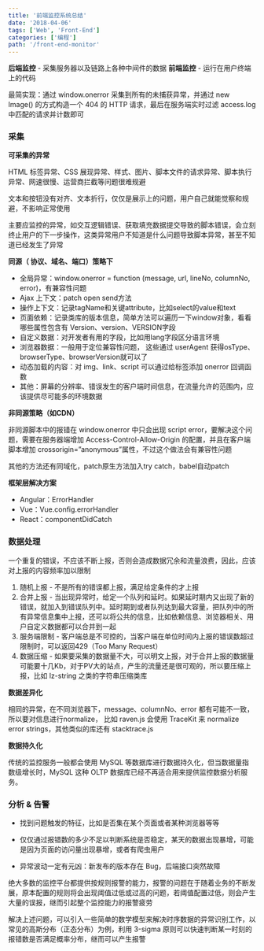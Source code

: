 ```yaml
---
title: '前端监控系统总结'
date: '2018-04-06'
tags: ['Web', 'Front-End']
categories: ['编程']
path: '/front-end-monitor'
---
```


**后端监控** - 采集服务器以及链路上各种中间件的数据
**前端监控** - 运行在用户终端上的代码

最简实现：通过 window.onerror 采集到所有的未捕获异常，并通过 new Image() 的方式构造一个 404 的 HTTP 请求，最后在服务端实时过滤 access.log 中匹配的请求并计数即可

### 采集
**可采集的异常**

HTML 标签异常、CSS 展现异常、样式、图片、脚本文件的请求异常、脚本执行异常、网速很慢、运营商拦截等问题很难规避

文本和按钮没有对齐、文本折行，仅仅是展示上的问题，用户自己就能觉察和规避，不影响正常使用

主要应监控的异常，如交互逻辑错误、获取填充数据提交导致的脚本错误，会立刻终止用户的下一步操作，这类异常用户不知道是什么问题导致脚本异常，甚至不知道已经发生了异常

**同源（ 协议、域名、端口）策略下**

- 全局异常：window.onerror = function (message, url, lineNo, columnNo, error)，有兼容性问题
- Ajax 上下文：patch open send方法
- 操作上下文：记录tagName和关键attribute，比如select的value和text
- 页面依赖：记录类库的版本信息，简单方法可以遍历一下window对象，看看哪些属性包含有 Version、version、VERSION字段
- 自定义数据：对开发者有用的字段，比如用lang字段区分语言环境
- 浏览器数据：一般用于定位兼容性问题， 这些通过 userAgent 获得osType、browserType、browserVersion就可以了
- 动态加载的内容：对 img、link、script 可以通过给标签添加 onerror 回调函数
- 其他：屏幕的分辨率、错误发生的客户端时间信息，在流量允许的范围内，应该提供尽可能多的环境数据

**非同源策略（如CDN）**

非同源脚本中的报错在 window.onerror 中只会出现 script error，要解决这个问题，需要在服务器端增加 Access-Control-Allow-Origin 的配置，并且在客户端脚本增加 crossorigin=”anonymous”属性，不过这个做法会有兼容性问题

其他的方法还有同域化，patch原生方法加入try catch，babel自动patch

**框架层解决方案**

- Angular：ErrorHandler
- Vue：Vue.config.errorHandler
- React：componentDidCatch

### 数据处理
一个重复的错误，不应该不断上报，否则会造成数据冗余和流量浪费，因此，应该对上报的内容频率加以限制

1. 随机上报 - 不是所有的错误都上报，满足给定条件的才上报
2. 合并上报 - 当出现异常时，给定一个队列和延时。如果延时期内又出现了新的错误，就加入到错误队列中。延时期到或者队列达到最大容量，把队列中的所有异常信息集中上报，还可以将公共的信息，比如依赖信息、浏览器相关、用户自定义数据都可以合并到一起
3. 服务端限制 - 客户端总是不可控的，当客户端在单位时间内上报的错误数超过限制时，可以返回429（Too Many Request）
4. 数据压缩 - 如果要采集的数据量不大，可以明文上报，对于合并上报的数据量可能要十几Kb，对于PV大的站点，产生的流量还是很可观的，所以要压缩上报，比如 lz-string 之类的字符串压缩类库

**数据差异化**

相同的异常，在不同浏览器下，message、columnNo、error 都有可能不一致，所以要对信息进行normalize，
比如 raven.js 会使用 TraceKit 来 normalize error strings，其他类似的库还有 stacktrace.js

**数据持久化**

传统的监控服务一般都会使用 MySQL 等数据库进行数据持久化，但当数据量指数级增长时，MySQL 这种 OLTP 数据库已经不再适合用来提供监控数据分析服务。

### 分析 & 告警
- 找到问题触发的特征，比如是否集在某个页面或者某种浏览器等等

- 仅仅通过报错数的多少不足以判断系统是否稳定，某天的数据出现暴增，可能是因为页面的访问量出现暴增，或者有爬虫用户

- 异常波动一定有元凶：新发布的版本存在 Bug，后端接口突然故障

绝大多数的监控平台都提供按规则报警的能力，报警的问题在于随着业务的不断发展，原本配置的规则将会出现阈值过低或过高的问题，若阈值配置过低，则会产生大量的误报，继而引起整个监控能力的报警疲劳

解决上述问题，可以引入一些简单的数学模型来解决时序数据的异常识别工作，以常见的高斯分布（正态分布）为例，利用 3-sigma 原则可以快速判断某一时刻的报错数是否满足概率分布，继而可以产生报警